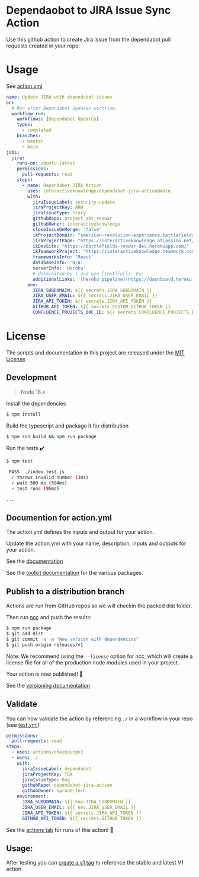 
# Dependaobot to JIRA Issue Sync Action

Use this github action to create Jira issue from the dependabot pull requests created in your repo.

# Usage

See [action.yml](action.yml)

```yaml
name: Update JIRA with dependabot issues
on:
  # Run after Dependabot Updates workflow.
  workflow_run:
    workflows: [Dependabot Updates]
    types:
      - completed
    branches: 
      - master
      - main
jobs:
  jira:
    runs-on: ubuntu-latest
    permissions:
      pull-requests: read
    steps:
      - name: Dependabot JIRA Action
        uses: interactiveknowledge/dependabot-jira-action@main
        with:
          jiraIssueLabel: security-update
          jiraProjectKey: ARW
          jiraIssueType: Story
          githubRepo: project_abt_revwar
          githubOwner: interactiveknowledge
          closeIssueOnMerge: "false"
          ikProjectDomain: "american-revolution-experience.battlefields.org"
          jiraProjectPage: "https://interactiveknowledge.atlassian.net/wiki/spaces/kb/pages/2619802145"
          ikDevSite: "https://battlefields-revwar-dev.herokuapp.com/"
          ikTeamworkProject: "https://interactiveknowledge.teamwork.com/#/projects/650734"
          frameworksInfo: 'React'
          databaseInfo: 'N/A'
          serverInfo: 'Heroku'
          # delminited by | and use [text](url). Ex:
          additionalLinks: '[heroku pipeline](https://dashboard.heroku.com/pipelines/c84d7400-9fa6-42b3-8736-57064b4dfff8)|[battlefields backend]:(https://battlefields.org)'
        env:
          JIRA_SUBDOMAIN: ${{ secrets.JIRA_SUBDOMAIN }}
          JIRA_USER_EMAIL: ${{ secrets.JIRA_USER_EMAIL }}
          JIRA_API_TOKEN: ${{ secrets.JIRA_API_TOKEN }}
          GITHUB_API_TOKEN: ${{ secrets.CUSTOM_GITHUB_TOKEN }}
          CONFLUENCE_PROJECTS_DOC_ID: ${{ secrets.CONFLUENCE_PROJECTS_DOC_ID }}
```

# License

The scripts and documentation in this project are released under the [MIT License](LICENSE)


## Development

> Node 18.x

Install the dependencies  
```bash
$ npm install
```

Build the typescript and package it for distribution
```bash
$ npm run build && npm run package
```

Run the tests :heavy_check_mark:  
```bash
$ npm test

 PASS  ./index.test.js
  ✓ throws invalid number (3ms)
  ✓ wait 500 ms (504ms)
  ✓ test runs (95ms)

...
```

## Documention for action.yml

The action.yml defines the inputs and output for your action.

Update the action.yml with your name, description, inputs and outputs for your action.

See the [documentation](https://help.github.com/en/articles/metadata-syntax-for-github-actions)


See the [toolkit documentation](https://github.com/actions/toolkit/blob/master/README.md#packages) for the various packages.

## Publish to a distribution branch

Actions are run from GitHub repos so we will checkin the packed dist folder. 

Then run [ncc](https://github.com/zeit/ncc) and push the results:
```bash
$ npm run package
$ git add dist
$ git commit -a -m "New version with dependencies"
$ git push origin releases/v1
```

Note: We recommend using the `--license` option for ncc, which will create a license file for all of the production node modules used in your project.

Your action is now published! :rocket: 

See the [versioning documentation](https://github.com/actions/toolkit/blob/master/docs/action-versioning.md)

## Validate

You can now validate the action by referencing `./` in a workflow in your repo (see [test.yml](.github/workflows/test.yml))

```yaml
permissions:
  pull-requests: read
steps:
  - uses: actions/checkout@v2
  - uses: ./
    with:
      jiraIssueLabel: dependabot
      jiraProjectKey: TGA
      jiraIssueType: Bug
      githubRepo: dependabot-jira-action
      githubOwner: sprout-tech
    environment:
      JIRA_SUBDOMAIN: ${{ env.JIRA_SUBDOMAIN }}
      JIRA_USER_EMAIL: ${{ env.JIRA_USER_EMAIL }}
      JIRA_API_TOKEN: ${{ secrets.JIRA_API_TOKEN }}
      GITHUB_API_TOKEN: ${{ secrets.GITHUB_TOKEN }}
```

See the [actions tab](https://github.com/actions/typescript-action/actions) for runs of this action! :rocket:

## Usage:

After testing you can [create a v1 tag](https://github.com/actions/toolkit/blob/master/docs/action-versioning.md) to reference the stable and latest V1 action
